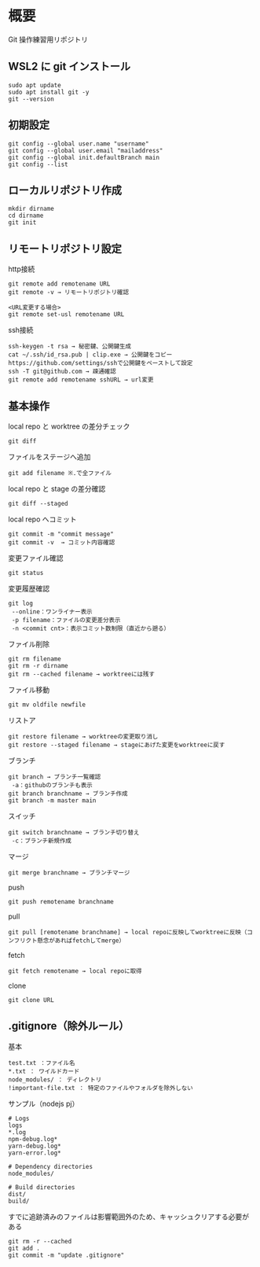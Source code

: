 # 概要

Git 操作練習用リポジトリ

## WSL2 に git インストール

```
sudo apt update
sudo apt install git -y
git --version
```

## 初期設定

```
git config --global user.name "username"
git config --global user.email "mailaddress"
git config --global init.defaultBranch main
git config --list
```

## ローカルリポジトリ作成

```
mkdir dirname
cd dirname
git init
```

## リモートリポジトリ設定

http接続
```
git remote add remotename URL
git remote -v → リモートリポジトリ確認

<URL変更する場合>
git remote set-usl remotename URL
```
ssh接続
```
ssh-keygen -t rsa → 秘密鍵、公開鍵生成
cat ~/.ssh/id_rsa.pub | clip.exe → 公開鍵をコピー
https://github.com/settings/sshで公開鍵をペーストして設定
ssh -T git@github.com → 疎通確認
git remote add remotename sshURL → url変更
```

## 基本操作

local repo と worktree の差分チェック

```
git diff
```

ファイルをステージへ追加

```
git add filename ※.で全ファイル
```

local repo と stage の差分確認

```
git diff --staged
```

local repo へコミット

```
git commit -m "commit message"
git commit -v  → コミット内容確認
```

変更ファイル確認

```
git status
```

変更履歴確認

```
git log
 --online：ワンライナー表示
 -p filename：ファイルの変更差分表示
 -n <commit cnt>：表示コミット数制限（直近から遡る）
```

ファイル削除

```
git rm filename
git rm -r dirname
git rm --cached filename → worktreeには残す
```

ファイル移動

```
git mv oldfile newfile
```

リストア

```
git restore filename → worktreeの変更取り消し
git restore --staged filename → stageにあげた変更をworktreeに戻す
```

ブランチ

```
git branch → ブランチ一覧確認
 -a：githubのブランチも表示
git branch branchname → ブランチ作成
git branch -m master main
```

スイッチ

```
git switch branchname → ブランチ切り替え
 -c：ブランチ新規作成
```

マージ

```
git merge branchname → ブランチマージ
```

push

```
git push remotename branchname
```

pull

```
git pull [remotename branchname] → local repoに反映してworktreeに反映（コンフリクト懸念があればfetchしてmerge）
```

fetch

```
git fetch remotename → local repoに取得
```

clone

```
git clone URL
```

## .gitignore（除外ルール）
基本
```
test.txt ：ファイル名
*.txt ： ワイルドカード
node_modules/ ： ディレクトリ
!important-file.txt ： 特定のファイルやフォルダを除外しない
```
サンプル（nodejs pj）
```
# Logs
logs
*.log
npm-debug.log*
yarn-debug.log*
yarn-error.log*

# Dependency directories
node_modules/

# Build directories
dist/
build/
```
すでに追跡済みのファイルは影響範囲外のため、キャッシュクリアする必要がある
```
git rm -r --cached
git add .
git commit -m "update .gitignore"
```


